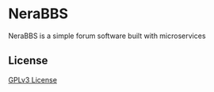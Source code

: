 # NeraBBS

NeraBBS is a simple forum software built with microservices

## License

[GPLv3 License](LICENSE)